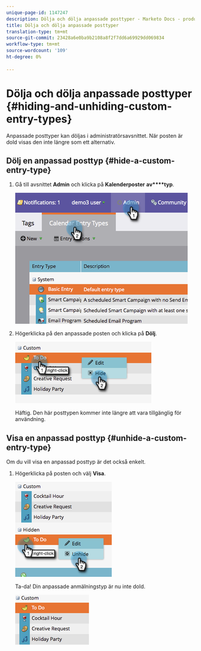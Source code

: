 ```yaml
---
unique-page-id: 1147247
description: Dölja och dölja anpassade posttyper - Marketo Docs - produktdokumentation
title: Dölja och dölja anpassade posttyper
translation-type: tm+mt
source-git-commit: 23428a6e0ba9b2108a8f2f7dd6a69929dd069834
workflow-type: tm+mt
source-wordcount: '109'
ht-degree: 0%

---
```



# Dölja och dölja anpassade posttyper {#hiding-and-unhiding-custom-entry-types}

Anpassade posttyper kan döljas i administratörsavsnittet. När posten är dold visas den inte längre som ett alternativ.

## Dölj en anpassad posttyp {#hide-a-custom-entry-type}

1. Gå till avsnittet **Admin** och klicka på **Kalenderposter** **av****typ**.

   ![](assets/image2014-9-24-10-3a11-3a49.png)

1. Högerklicka på den anpassade posten och klicka på **Dölj**.

   ![](assets/image2014-9-24-10-3a11-3a54.png)

   Häftig. Den här posttypen kommer inte längre att vara tillgänglig för användning.

## Visa en anpassad posttyp {#unhide-a-custom-entry-type}

Om du vill visa en anpassad posttyp är det också enkelt.

1. Högerklicka på posten och välj **Visa**.

   ![](assets/image2014-9-24-10-3a12-3a14.png)

   Ta-da! Din anpassade anmälningstyp är nu inte dold.

   ![](assets/image2014-9-24-10-3a12-3a19.png)


